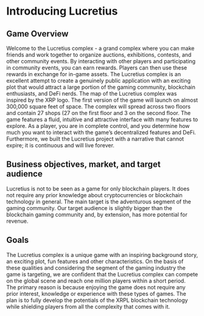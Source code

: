 ﻿# Introducing Lucretius
## Game Overview
Welcome to the Lucretius complex - a grand complex where you can make friends and work together to organize auctions, exhibitions, contests, and other community events. By interacting with other players and participating in community events, you can earn rewards. Players can then use these rewards in exchange for in-game assets.
The Lucretius complex is an excellent attempt to create a genuinely public application with an exciting plot that would attract a large portion of the gaming community, blockchain enthusiasts, and DeFi nerds. The map of the Lucretius complex was inspired by the XRP logo. The first version of the game will launch on almost 300,000 square feet of space. The complex will spread across two floors and contain 27 shops (27 on the first floor and 3 on the second floor.
The game features a fluid, intuitive and attractive interface with many features to explore. As a player, you are in complete control, and you determine how much you want to interact with the game’s decentralized features and DeFi. Furthermore, we built the Lucretius project with a narrative that cannot expire; it is continuous and will live forever.

## Business objectives, market, and target audience
Lucretius is not to be seen as a game for only blockchain players. It does not require any prior knowledge about cryptocurrencies or blockchain technology in general. The main target is the adventurous segment of the gaming community. Our target audience is slightly bigger than the blockchain gaming community and, by extension, has more potential for revenue.

## Goals
The Lucretius complex is a unique game with an inspiring background story, an exciting plot, fun features and other characteristics. On the basis of these qualities and considering the segment of the gaming industry the game is targeting, we are confident that the Lucretius complex can compete on the global scene and reach one million players within a short period.  
The primary reason is because enjoying the game does not require any prior interest, knowledge or experience with these types of games. The plan is to fully develop the potentials of the XRPL blockchain technology while shielding players from all the complexity that comes with it.
